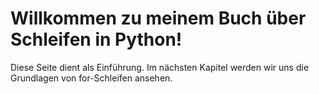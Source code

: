 # Willkommen zu meinem Buch über Schleifen in Python!

Diese Seite dient als Einführung. Im nächsten Kapitel werden wir uns die Grundlagen von for-Schleifen ansehen.